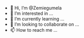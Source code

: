 - 👋 Hi, I’m @Zemiegumela
- 👀 I’m interested in ...
- 🌱 I’m currently learning ...
- 💞️ I’m looking to collaborate on ...
- 📫 How to reach me ...

<!---
Zemiegumela/Zemiegumela is a ✨ special ✨ repository because its `README.md` (this file) appears on your GitHub profile.
You can click the Preview link to take a look at your changes.
--->
